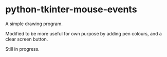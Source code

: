 # python-tkinter-mouse-events
A simple drawing program.


Modified to be more useful for own purpose by adding pen colours, and a clear screen button. 

Still in progress. 
